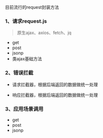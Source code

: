 目前流行的request封装方法

### 1、请求request.js

> 原生ajax、axios、fetch、jq

- get
- post
- jsonp
- 类ajax基础方法


### 2、错误拦截

- 请求拦截器，根据后端返回的数据做统一处理

- 响应拦截器，根据后端返回的数据做统一处理

### 3、应用场景调用

- get
- post
- jsonp